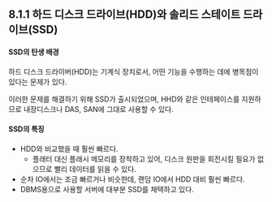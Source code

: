 ## 8.1.1 하드 디스크 드라이브(HDD)와 솔리드 스테이트 드라이브(SSD)

#### SSD의 탄생 배경
하드 디스크 드라이버(HDD)는 기계식 장치로서, 어떤 기능을 수행하는 데에 병목점이 있다는 문제가 있다.

이러한 문제를 해결하기 위해 SSD가 출시되었으며, HHD와 같은 인테페이스를 지원하므로 내장디스크나 DAS, SAN에 그대로 사용할 수 있다.

#### SSD의 특징
+ HDD와 비교했을 때 훨씬 빠르다.
    + 플래터 대신 플래시 메모리를 장착하고 있어, 디스크 원판을 회전시킬 필요가 없으므로 빨리 데이터를 읽을 수 있다.
+ 순차 IO에서는 조금 빠르거나 비슷한데, 랜덤 IO에서 HDD 대비 훨씬 빠르다.
+ DBMS용으로 사용할 서버에 대부분 SSD를 채택하고 있다.